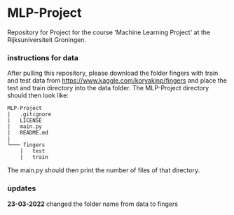 # MLP-Project
Repository for Project for the course 'Machine Learning Project' at the 
Rijksuniversiteit Groningen.

### instructions for data 
After pulling this repository, please download the folder fingers with train 
and test data from https://www.kaggle.com/koryakinp/fingers and place the 
test and train directory into the data folder. The MLP-Project directory should 
then look like:
```
MLP-Project
|   .gitignore
|   LICENSE
|   main.py
|   README.md
|
└─── fingers
    |   test
    |   train
```

The main.py should then print the number of files of that directory.

### updates 
**23-03-2022** changed the folder name from data to fingers